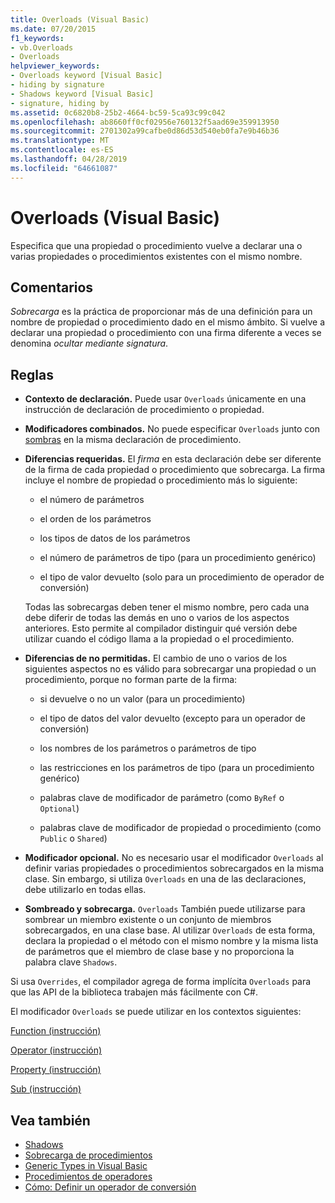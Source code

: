 ```yaml
---
title: Overloads (Visual Basic)
ms.date: 07/20/2015
f1_keywords:
- vb.Overloads
- Overloads
helpviewer_keywords:
- Overloads keyword [Visual Basic]
- hiding by signature
- Shadows keyword [Visual Basic]
- signature, hiding by
ms.assetid: 0c6820b8-25b2-4664-bc59-5ca93c99c042
ms.openlocfilehash: ab8660ff0cf02956e760132f5aad69e359913950
ms.sourcegitcommit: 2701302a99cafbe0d86d53d540eb0fa7e9b46b36
ms.translationtype: MT
ms.contentlocale: es-ES
ms.lasthandoff: 04/28/2019
ms.locfileid: "64661087"
---
```

# <a name="overloads-visual-basic"></a>Overloads (Visual Basic)
Especifica que una propiedad o procedimiento vuelve a declarar una o varias propiedades o procedimientos existentes con el mismo nombre.  
  
## <a name="remarks"></a>Comentarios  
 *Sobrecarga* es la práctica de proporcionar más de una definición para un nombre de propiedad o procedimiento dado en el mismo ámbito. Si vuelve a declarar una propiedad o procedimiento con una firma diferente a veces se denomina *ocultar mediante signatura*.  
  
## <a name="rules"></a>Reglas  
  
- **Contexto de declaración.** Puede usar `Overloads` únicamente en una instrucción de declaración de procedimiento o propiedad.  
  
- **Modificadores combinados.** No puede especificar `Overloads` junto con [sombras](../../../visual-basic/language-reference/modifiers/shadows.md) en la misma declaración de procedimiento.  
  
- **Diferencias requeridas.** El *firma* en esta declaración debe ser diferente de la firma de cada propiedad o procedimiento que sobrecarga. La firma incluye el nombre de propiedad o procedimiento más lo siguiente:  
  
    - el número de parámetros  
  
    - el orden de los parámetros  
  
    - los tipos de datos de los parámetros  
  
    - el número de parámetros de tipo (para un procedimiento genérico)  
  
    - el tipo de valor devuelto (solo para un procedimiento de operador de conversión)  
  
     Todas las sobrecargas deben tener el mismo nombre, pero cada una debe diferir de todas las demás en uno o varios de los aspectos anteriores. Esto permite al compilador distinguir qué versión debe utilizar cuando el código llama a la propiedad o el procedimiento.  
  
- **Diferencias de no permitidas.** El cambio de uno o varios de los siguientes aspectos no es válido para sobrecargar una propiedad o un procedimiento, porque no forman parte de la firma:  
  
    - si devuelve o no un valor (para un procedimiento)  
  
    - el tipo de datos del valor devuelto (excepto para un operador de conversión)  
  
    - los nombres de los parámetros o parámetros de tipo  
  
    - las restricciones en los parámetros de tipo (para un procedimiento genérico)  
  
    - palabras clave de modificador de parámetro (como `ByRef` o `Optional`)  
  
    - palabras clave de modificador de propiedad o procedimiento (como `Public` o `Shared`)  
  
- **Modificador opcional.** No es necesario usar el modificador `Overloads` al definir varias propiedades o procedimientos sobrecargados en la misma clase. Sin embargo, si utiliza `Overloads` en una de las declaraciones, debe utilizarlo en todas ellas.  
  
- **Sombreado y sobrecarga.** `Overloads` También puede utilizarse para sombrear un miembro existente o un conjunto de miembros sobrecargados, en una clase base. Al utilizar `Overloads` de esta forma, declara la propiedad o el método con el mismo nombre y la misma lista de parámetros que el miembro de clase base y no proporciona la palabra clave `Shadows`.  
  
 Si usa `Overrides`, el compilador agrega de forma implícita `Overloads` para que las API de la biblioteca trabajen más fácilmente con C#.  
  
 El modificador `Overloads` se puede utilizar en los contextos siguientes:  
  
 [Function (instrucción)](../../../visual-basic/language-reference/statements/function-statement.md)  
  
 [Operator (instrucción)](../../../visual-basic/language-reference/statements/operator-statement.md)  
  
 [Property (instrucción)](../../../visual-basic/language-reference/statements/property-statement.md)  
  
 [Sub (instrucción)](../../../visual-basic/language-reference/statements/sub-statement.md)  
  
## <a name="see-also"></a>Vea también

- [Shadows](../../../visual-basic/language-reference/modifiers/shadows.md)
- [Sobrecarga de procedimientos](../../../visual-basic/programming-guide/language-features/procedures/procedure-overloading.md)
- [Generic Types in Visual Basic](../../../visual-basic/programming-guide/language-features/data-types/generic-types.md)
- [Procedimientos de operadores](../../../visual-basic/programming-guide/language-features/procedures/operator-procedures.md)
- [Cómo: Definir un operador de conversión](../../../visual-basic/programming-guide/language-features/procedures/how-to-define-a-conversion-operator.md)

